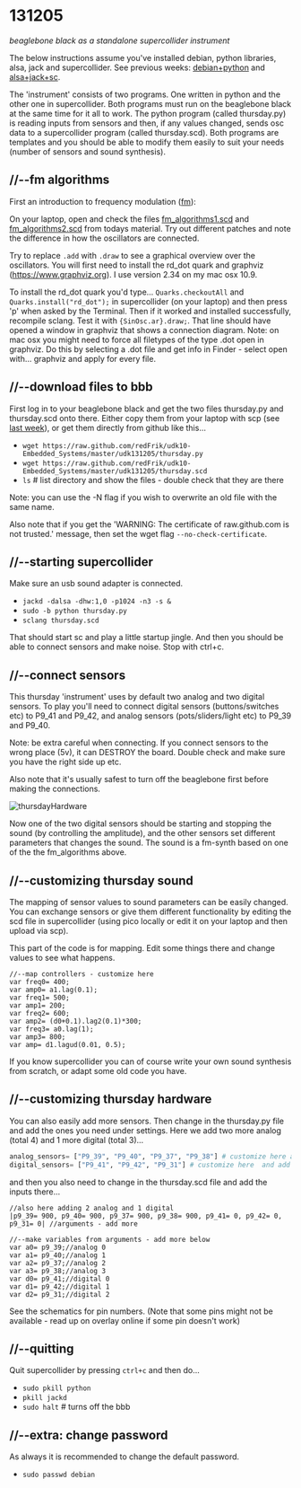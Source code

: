 131205
======

_beaglebone black as a standalone supercollider instrument_

The below instructions assume you've installed debian, python libraries, alsa, jack and supercollider. See previous weeks: [debian+python](https://github.com/redFrik/udk10-Embedded_Systems/tree/master/udk131114#--preparation-first-time-only) and [alsa+jack+sc](https://github.com/redFrik/udk10-Embedded_Systems/tree/master/udk131121#--install-alsa--test-sound).

The 'instrument' consists of two programs. One written in python and the other one in supercollider. Both programs must run on the beaglebone black at the same time for it all to work. The python program (called thursday.py) is reading inputs from sensors and then, if any values changed, sends osc data to a supercollider program (called thursday.scd). Both programs are templates and you should be able to modify them easily to suit your needs (number of sensors and sound synthesis).

//--fm algorithms
-----------------
First an introduction to frequency modulation ([fm](https://en.wikipedia.org/wiki/Frequency_modulation_synthesis)):

On your laptop, open and check the files [fm_algorithms1.scd](https://raw.github.com/redFrik/udk10-Embedded_Systems/master/udk131205/fm_algorithms1.scd) and [fm_algorithms2.scd](https://raw.github.com/redFrik/udk10-Embedded_Systems/master/udk131205/fm_algorithms2.scd) from todays material. Try out different patches and note the difference in how the oscillators are connected.

Try to replace `.add` with `.draw` to see a graphical overview over the oscillators. You will first need to install the rd_dot quark and graphviz (<https://www.graphviz.org>). I use version 2.34 on my mac osx 10.9.

To install the rd_dot quark you'd type... `Quarks.checkoutAll` and `Quarks.install("rd_dot");` in supercollider (on your laptop) and then press 'p' when asked by the Terminal. Then if it worked and installed successfully, recompile sclang. Test it with `{SinOsc.ar}.draw;`. That line should have opened a window in graphviz that shows a connection diagram. Note: on mac osx you might need to force all filetypes of the type .dot open in graphviz. Do this by selecting a .dot file and get info in Finder - select open with... graphviz and apply for every file.

//--download files to bbb
-------------------------
First log in to your beaglebone black and get the two files thursday.py and thursday.scd onto there.
Either copy them from your laptop with scp (see [last week](https://github.com/redFrik/udk10-Embedded_Systems/tree/master/udk131128#--copy-files-from-laptop-to-bbb)), or get them directly from github like this...

* `wget https://raw.github.com/redFrik/udk10-Embedded_Systems/master/udk131205/thursday.py`
* `wget https://raw.github.com/redFrik/udk10-Embedded_Systems/master/udk131205/thursday.scd`
* `ls` # list directory and show the files - double check that they are there

Note: you can use the -N flag if you wish to overwrite an old file with the same name.

Also note that if you get the 'WARNING: The certificate of raw.github.com is not trusted.' message, then set the wget flag `--no-check-certificate`.

//--starting supercollider
--------------------------
Make sure an usb sound adapter is connected.

* `jackd -dalsa -dhw:1,0 -p1024 -n3 -s &`
* `sudo -b python thursday.py`
* `sclang thursday.scd`

That should start sc and play a little startup jingle. And then you should be able to connect sensors and make noise. Stop with ctrl+c.

//--connect sensors
-------------------
This thursday 'instrument' uses by default two analog and two digital sensors. To play you'll need to connect digital sensors (buttons/switches etc) to P9_41 and P9_42, and analog sensors (pots/sliders/light etc) to P9_39 and P9_40.

Note: be extra careful when connecting. If you connect sensors to the wrong place (5v), it can DESTROY the board. Double check and make sure you have the right side up etc.

Also note that it's usually safest to turn off the beaglebone first before making the connections.

![thursdayHardware](https://raw.github.com/redFrik/udk10-Embedded_Systems/master/udk131205/thursdayHardware.gif)

Now one of the two digital sensors should be starting and stopping the sound (by controlling the amplitude), and the other sensors set different parameters that changes the sound. The sound is a fm-synth based on one of the the fm_algorithms above.

//--customizing thursday sound
------------------------------
The mapping of sensor values to sound parameters can be easily changed. You can exchange sensors or give them different functionality by editing the scd file in supercollider (using pico locally or edit it on your laptop and then upload via scp).

This part of the code is for mapping. Edit some things there and change values to see what happens.

```supercollider
//--map controllers - customize here
var freq0= 400;
var amp0= a1.lag(0.1);
var freq1= 500;
var amp1= 200;
var freq2= 600;
var amp2= (d0+0.1).lag2(0.1)*300;
var freq3= a0.lag(1);
var amp3= 800;
var amp= d1.lagud(0.01, 0.5);
```

If you know supercollider you can of course write your own sound synthesis from scratch, or adapt some old code you have.

//--customizing thursday hardware
---------------------------------
You can also easily add more sensors. Then change in the thursday.py file and add the ones you need under settings. Here we add two more analog (total 4) and 1 more digital (total 3)...

```python
analog_sensors= ["P9_39", "P9_40", "P9_37", "P9_38"] # customize here and add your own sensors
digital_sensors= ["P9_41", "P9_42", "P9_31"] # customize here  and add your own sensors
```

and then you also need to change in the thursday.scd file and add the inputs there...

```supercollider
//also here adding 2 analog and 1 digital
|p9_39= 900, p9_40= 900, p9_37= 900, p9_38= 900, p9_41= 0, p9_42= 0, p9_31= 0| //arguments - add more

//--make variables from arguments - add more below
var a0= p9_39;//analog 0
var a1= p9_40;//analog 1
var a2= p9_37;//analog 2
var a3= p9_38;//analog 3
var d0= p9_41;//digital 0
var d1= p9_42;//digital 1
var d2= p9_31;//digital 2
```

See the schematics for pin numbers. (Note that some pins might not be available - read up on overlay online if some pin doesn't work)

//--quitting
------------
Quit supercollider by pressing `ctrl+c` and then do...

* `sudo pkill python`
* `pkill jackd`
* `sudo halt` # turns off the bbb

//--extra: change password
--------------------------
As always it is recommended to change the default password.

* `sudo passwd debian`
